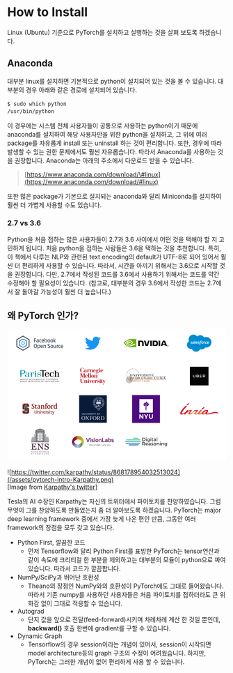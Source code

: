 # How to Install

Linux \(Ubuntu\) 기준으로 PyTorch를 설치하고 실행하는 것을 살펴 보도록 하겠습니다.

## Anaconda

대부분 linux를 설치하면 기본적으로 python이 설치되어 있는 것을 볼 수 있습니다. 대부분의 경우 아래와 같은 경로에 설치되어 있습니다.

```bash
$ sudo which python
/usr/bin/python
```

이 경우에는 시스템 전체 사용자들이 공통으로 사용하는 python이기 때문에 anaconda를 설치하여 해당 사용자만을 위한 python을 설치하고, 그 위에 여러 package를 자유롭게 install 또는 uninstall 하는 것이 편리합니다. 또한, 경우에 따라 발생할 수 있는 권한 문제에서도 훨씬 자유롭습니다. 따라서 Anaconda를 사용하는 것을 권장합니다. Anaconda는 아래의 주소에서 다운로드 받을 수 있습니다.

> [https://www.anaconda.com/download/\#linux](https://www.anaconda.com/download/#linux)

또한 많은 package가 기본으로 설치되는 anaconda와 달리 Miniconda를 설치하여 훨씬 더 가볍게 사용할 수도 있습니다.

### 2.7 vs 3.6

Python을 처음 접하는 많은 사용자들이 2.7과 3.6 사이에서 어떤 것을 택해야 할 지 고민하게 됩니다. 처음 python을 접하는 사람들은 3.6을 택하는 것을 추천합니다. 특히, 이 책에서 다루는 NLP와 관련된 text encoding의 default가 UTF-8로 되어 있어서 훨씬 더 편리하게 사용할 수 있습니다. 따라서, 시간을 아끼기 위해서는 3.6으로 시작할 것을 권장합니다. 다만, 2.7에서 작성된 코드를 3.6에서 사용하기 위해서는 코드를 약간 수정해야 할 필요성이 있습니다. \(참고로, 대부분의 경우 3.6에서 작성한 코드는 2.7에서 잘 돌아갈 가능성이 훨씬 더 높습니다.\)

## 왜 PyTorch 인가?

![](/assets/pytorch-intro-company.png)

![https://twitter.com/karpathy/status/868178954032513024](/assets/pytorch-intro-Karpathy.png)  
\[Image from [Karpathy's twitter](https://twitter.com/karpathy/status/868178954032513024)\]

Tesla의 AI 수장인 Karpathy는 자신의 트위터에서 파이토치를 찬양하였습니다. 그럼 무엇이 그를 찬양하도록 만들었는지 좀 더 알아보도록 하겠습니다. PyTorch는 major deep learning framework 중에서 가장 늦게 나온 편인 만큼, 그동안 여러 framework의 장점을 모두 갖고 있습니다.

* Python First, 깔끔한 코드
  * 먼저 Tensorflow와 달리 Python First를 표방한 PyTorch는 tensor연산과 같이 속도에 크리티컬 한 부분을 제외하고는 대부분의 모듈이 python으로 짜여 있습니다. 따라서 코드가 깔끔합니다.
* NumPy/SciPy과 뛰어난 호환성
  * Theano의 장점인 NumPy와의 호환성이 PyTorch에도 그대로 들어왔습니다. 따라서 기존 numpy를 사용하던 사용자들은 처음 파이토치를 접하더라도 큰 위화감 없이 그대로 적응할 수 있습니다.
* Autograd
  * 단지 값을 앞으로 전달\(feed-forward\)시키며 차례차례 계산 한 것일 뿐인데, **backward\(\)** 호출 한번에 gradient를 구할 수 있습니다.
* Dynamic Graph
  * Tensorflow의 경우 session이라는 개념이 있어서, session이 시작되면 model architecture등의 graph 구조의 수정이 어려웠습니다. 하지만, PyTorch는 그러한 개념이 없어 편리하게 사용 할 수 있습니다.



